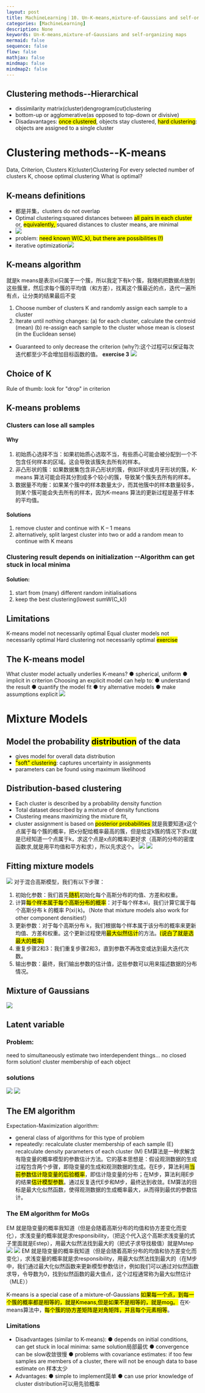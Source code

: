 ```yaml
---
layout: post
title: MachineLearning｜10. Un-K-means,mixture-of-Gaussians and self-organizing maps
categories: [MachineLearning]
description: None
keywords: Un-K-means,mixture-of-Gaussians and self-organizing maps
mermaid: false
sequence: false
flow: false
mathjax: false
mindmap: false
mindmap2: false
---
```

## Clustering methods--Hierarchical
- dissimilarity matrix(cluster)dengrogram(cut)clustering
- bottom-up or agglomerative(as opposed to top-down or divisive)
- Disadavantages: <mark class="hltr-pink">once clustered</mark>, objects stay clustered, <mark class="hltr-pink">hard clustering</mark>: objects are assigned to a single cluster
# Clustering methods--K-means
Data, Criterion, Clusters K(cluster)Clustering
For every selected number of clusters K, choose optimal clustering
What is optimal?
## K-means definitions
- 都是并集，clusters do not overlap
- Optimal clustering:squared distances between <mark class="hltr-purple">all pairs in each cluster</mark> or, <mark class="hltr-pink">equivalently, </mark>squared distances to cluster means, are minimal
- ![](/images/posts/6ceedf778cb91a68b5119210d4113fa.png)
- problem: <mark class="hltr-pink">need known W(C_k), but there are possibilities (!)</mark>
-  iterative optimization![](/images/posts/429f8e6de6ce3059449c8ecdeab34cc.png)
## K-means algorithm
就是k means是表示xi只属于一个簇，所以我定下有k个簇，我随机把数据点放到这些簇里，然后求每个簇的平均值（和方差），找离这个簇最近的点，迭代一遍所有点，让分类的结果最后不变
1. Choose number of clusters K and randomly assign each sample to a cluster
2. Iterate until nothing changes:
(a) for each cluster, calculate the centroid (mean)
(b) re-assign each sample to the cluster whose mean is closest (in the Euclidean sense)
- Guaranteed to only decrease the criterion (why?):这个过程可以保证每次迭代都至少不会增加目标函数的值。
**exercise 3**
![](/images/posts/8138d00283e7a1b64c3cdf3e41a51c9.png)
## Choice of K
Rule of thumb: look for "drop" in criterion
## K-means problems
### Clusters can lose all samples
#### Why
1. 初始质心选择不当：如果初始质心选取不当，有些质心可能会被分配到一个不包含任何样本的区域。这会导致该簇失去所有的样本。
2. 非凸形状的簇：如果数据集包含非凸形状的簇，例如环状或月牙形状的簇，K-means 算法可能会将其分割成多个较小的簇，导致某个簇失去所有的样本。
3. 数据量不均衡：如果某个簇中的样本数量太少，而其他簇中的样本数量较多，则某个簇可能会失去所有的样本，因为K-means 算法的更新过程是基于样本的平均值。
#### Solutions
1. remove cluster and continue with K – 1 means 
2.  alternatively, split largest cluster into two or add a random mean to continue with K means
### Clustering result depends on initialization --Algorithm can get stuck in local minima
#### Solution:
1. start from (many) different random initialisations
2. keep the best clustering(lowest sumW(C_k))
## Limitations
K-means model not necessarily optimal
Equal cluster models not necessarily optimal
Hard clustering not necessarily optimal
<mark class="hltr-red">exercise </mark>
## The K-means model 
What cluster model actually underlies K-means?
● spherical, uniform
● implicit in criterion
Choosing an explicit model can help to:
● understand the result
● quantify the model fit
● try alternative models
● make assumptions explicit
![](/images/posts/db0c8d1c3fe1bf749e4b0a324843c71.png)
# Mixture Models
## Model the probability <mark class="hltr-pink">distribution</mark> of the data
-  gives model for overall data distribution
- <mark class="hltr-pink"> "soft" clustering</mark>: captures uncertainty in assignments
- parameters can be found using maximum likelihood
## Distribution-based clustering
- Each cluster is described by a probability density function
-  Total dataset described by a mixture of density functions
- Clustering means maximizing the mixture fit, 
- cluster assignment is based on <mark class="hltr-pink">posterior probabilities </mark>
就是我要知道x这个点属于每个簇的概率，把x分配给概率最高的簇，但是给定k簇的情况下求x(就是已经知道一个点属于k，求这个点是x点的概率)更好求（高斯的分布的密度函数求,就是用平均值和平方和求），所以先求这个。
![](/images/posts/db989798961eae8109821c2b4e1f593.png)
![](/images/posts/61eaaf63f70c50e24e149679f2929a3.png)
## Fitting mixture models
![](/images/posts/da96a8555fd1a079d45d6c6a71cb331.png)
对于混合高斯模型，我们有以下步骤：
1. 初始化参数：我们首先<mark class="hltr-pink">随机</mark>初始化每个高斯分布的均值、方差和权重。
2. 计算<mark class="hltr-pink">每个样本属于每个高斯分布的概率</mark>：对于每个样本xi​，我们计算它属于每个高斯分布 k 的概率 P(xi​∣k)。（Note that mixture models also work for other component densities!）
3. 更新参数：对于每个高斯分布 k，我们根据每个样本属于该分布的概率来更新均值、方差和权重。这个更新过程使用<mark class="hltr-pink">最大似然估计</mark>的方法。<mark class="hltr-pink">(说白了就是选最大的概率)</mark>
4. 重复步骤2和3：我们重复步骤2和3，直到参数不再改变或达到最大迭代次数。
5. 输出参数：最终，我们输出参数的估计值，这些参数可以用来描述数据的分布情况。
## Mixture of Gaussians
![](/images/posts/9ee78120286e692893be54730373505.png)
## Latent variable
### Problem: 
need to simultaneously estimate two interdependent things... no closed form solution! cluster membership of each object
### solutions
![](/images/posts/b538f77c870e99997ab8161352e661a.png)
![](/images/posts/395a1aec9892c7805ce71a1f67a50dc.png)
## The EM algorithm
Expectation-Maximization algorithm: 
- general class of algorithms for this type of problem
-  repeatedly: 
    recalculate cluster membership of each sample (E) 
    recalculate density parameters of each cluster (M)
EM算法是一种求解含有隐变量的概率模型的参数估计方法。它的基本思想是：假设观测数据的生成过程包含两个步骤，即隐变量的生成和观测数据的生成。在E步，算法利用<mark class="hltr-pink">当前参数估计隐变量的后验概率</mark>，即估计隐变量的分布；在M步，算法利用E步的结果<mark class="hltr-pink">估计模型参数</mark>。通过反复迭代E步和M步，最终达到收敛。EM算法的目标是最大化似然函数，使得观测数据的生成概率最大，从而得到最优的参数估计。
### The EM algorithm for MoGs
EM 就是隐变量的概率我知道（但是会随着高斯分布的均值和协方差变化而变化），求浅变量的概率就是求responsibility，（把这个代入这个高斯求浅变量的式子里面就是Estep），用最大似然法找到最大的（把式子求导找极值）就是Mstep
![](/images/posts/de47c321f0fb728d4503ff496b0304f.png)
![](/images/posts/ae1eaf43d0d9f2f442c7a5750b7b4f4.png)
EM 就是隐变量的概率我知道（但是会随着高斯分布的均值和协方差变化而变化），求浅变量的概率就是求responsibility，用最大似然法找到最大的（在M步中，我们通过最大化似然函数来更新模型参数估计，例如我们可以通过对似然函数求导，令导数为0，找到似然函数的最大值点，这个过程通常称为最大似然估计（MLE））

K-means is a special case of a mixture-of-Gaussians
<mark class="hltr-orange">如果每一个点，到每一个簇的概率都是相等的，就是Kmeans,但是如果不是相等的，就是mog。</mark>
在K-means算法中，<mark class="hltr-orange">每个簇的协方差矩阵是对角矩阵，并且每个元素相等</mark>。
### Limitations
- Disadvantages (similar to K-means):
● depends on initial conditions, can get stuck in local minima: same solution局部最优
● convergence can be slow收敛很慢
● problems with covariance estimates: if too few samples are members of a cluster, there will not be enough data to base estimate on 样本太少
-  Advantages:
● simple to implement简单
● can use prior knowledge of cluster distribution可以用先验概率
